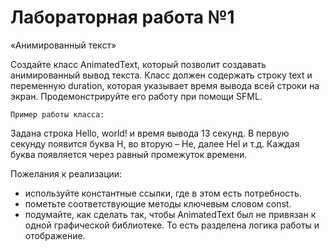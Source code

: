 Лабораторная работа №1
======================
«Анимированный текст»

Создайте класс AnimatedText, который позволит создавать анимированный вывод текста. Класс должен содержать строку text и переменную duration, которая указывает время вывода всей строки на экран.
Продемонстрируйте его работу при помощи SFML.

	Пример работы класса:

Задана строка Hello, world! и время вывода 13 секунд. В первую секунду появится буква H, во вторую – He, далее Hel и т.д. Каждая буква появляется через равный промежуток времени.


Пожелания к реализации:

- используйте константные ссылки, где в этом есть потребность.
- пометьте соответствующие методы ключевым словом const.
- подумайте, как сделать так, чтобы AnimatedText был не привязан к одной графической библиотеке. То есть разделена логика работы и отображение.
